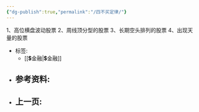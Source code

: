 ```yaml
---
{"dg-publish":true,"permalink":"/四不买定律/"}
---
```


1、高位横盘波动股票
2、周线顶分型的股票
3、长期空头排列的股票
4、出现天量的股票




- 标签: 
	-  [[💲金融\|💲金融]]
- 参考资料:
	-  
- 上一页:
	-  